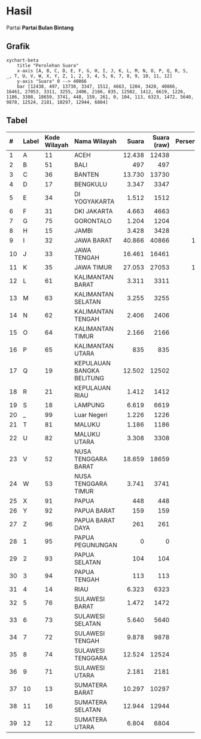 # Hasil

Partai **Partai Bulan Bintang**

## Grafik

```mermaid
xychart-beta
    title "Perolehan Suara"
    x-axis [A, B, C, D, E, F, G, H, I, J, K, L, M, N, O, P, Q, R, S, _, T, U, V, W, X, Y, Z, 1, 2, 3, 4, 5, 6, 7, 8, 9, 10, 11, 12]
    y-axis "Suara" 0 --> 40866
    bar [12438, 497, 13730, 3347, 1512, 4663, 1204, 3428, 40866, 16461, 27053, 3311, 3255, 2406, 2166, 835, 12502, 1412, 6619, 1226, 1186, 3308, 18659, 3741, 448, 159, 261, 0, 104, 113, 6323, 1472, 5640, 9878, 12524, 2181, 10297, 12944, 6804]
```

## Tabel

| #  | Label | Kode Wilayah | Nama Wilayah              | Suara  | Suara (raw) | Persentase |
|:-- |:----- |:------------ |:------------------------- | ------:| -----------:| ----------:|
| 1  | A     | 11           | ACEH                      | 12.438 | 12438       | 4,88       |
| 2  | B     | 51           | BALI                      | 497    | 497         | 0,19       |
| 3  | C     | 36           | BANTEN                    | 13.730 | 13730       | 5,38       |
| 4  | D     | 17           | BENGKULU                  | 3.347  | 3347        | 1,31       |
| 5  | E     | 34           | DI YOGYAKARTA             | 1.512  | 1512        | 0,59       |
| 6  | F     | 31           | DKI JAKARTA               | 4.663  | 4663        | 1,83       |
| 7  | G     | 75           | GORONTALO                 | 1.204  | 1204        | 0,47       |
| 8  | H     | 15           | JAMBI                     | 3.428  | 3428        | 1,34       |
| 9  | I     | 32           | JAWA BARAT                | 40.866 | 40866       | 16,03      |
| 10 | J     | 33           | JAWA TENGAH               | 16.461 | 16461       | 6,46       |
| 11 | K     | 35           | JAWA TIMUR                | 27.053 | 27053       | 10,61      |
| 12 | L     | 61           | KALIMANTAN BARAT          | 3.311  | 3311        | 1,30       |
| 13 | M     | 63           | KALIMANTAN SELATAN        | 3.255  | 3255        | 1,28       |
| 14 | N     | 62           | KALIMANTAN TENGAH         | 2.406  | 2406        | 0,94       |
| 15 | O     | 64           | KALIMANTAN TIMUR          | 2.166  | 2166        | 0,85       |
| 16 | P     | 65           | KALIMANTAN UTARA          | 835    | 835         | 0,33       |
| 17 | Q     | 19           | KEPULAUAN BANGKA BELITUNG | 12.502 | 12502       | 4,90       |
| 18 | R     | 21           | KEPULAUAN RIAU            | 1.412  | 1412        | 0,55       |
| 19 | S     | 18           | LAMPUNG                   | 6.619  | 6619        | 2,60       |
| 20 | _     | 99           | Luar Negeri               | 1.226  | 1226        | 0,48       |
| 21 | T     | 81           | MALUKU                    | 1.186  | 1186        | 0,47       |
| 22 | U     | 82           | MALUKU UTARA              | 3.308  | 3308        | 1,30       |
| 23 | V     | 52           | NUSA TENGGARA BARAT       | 18.659 | 18659       | 7,32       |
| 24 | W     | 53           | NUSA TENGGARA TIMUR       | 3.741  | 3741        | 1,47       |
| 25 | X     | 91           | PAPUA                     | 448    | 448         | 0,18       |
| 26 | Y     | 92           | PAPUA BARAT               | 159    | 159         | 0,06       |
| 27 | Z     | 96           | PAPUA BARAT DAYA          | 261    | 261         | 0,10       |
| 28 | 1     | 95           | PAPUA PEGUNUNGAN          | 0      | 0           | 0,00       |
| 29 | 2     | 93           | PAPUA SELATAN             | 104    | 104         | 0,04       |
| 30 | 3     | 94           | PAPUA TENGAH              | 113    | 113         | 0,04       |
| 31 | 4     | 14           | RIAU                      | 6.323  | 6323        | 2,48       |
| 32 | 5     | 76           | SULAWESI BARAT            | 1.472  | 1472        | 0,58       |
| 33 | 6     | 73           | SULAWESI SELATAN          | 5.640  | 5640        | 2,21       |
| 34 | 7     | 72           | SULAWESI TENGAH           | 9.878  | 9878        | 3,87       |
| 35 | 8     | 74           | SULAWESI TENGGARA         | 12.524 | 12524       | 4,91       |
| 36 | 9     | 71           | SULAWESI UTARA            | 2.181  | 2181        | 0,86       |
| 37 | 10    | 13           | SUMATERA BARAT            | 10.297 | 10297       | 4,04       |
| 38 | 11    | 16           | SUMATERA SELATAN          | 12.944 | 12944       | 5,08       |
| 39 | 12    | 12           | SUMATERA UTARA            | 6.804  | 6804        | 2,67       |




